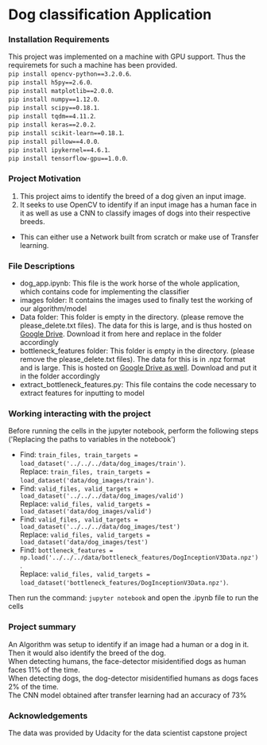 # Dog classification Application

### Installation Requirements

This project was implemented on a machine with GPU support. Thus the requiremets for such a machine has been provided.  
`pip install opencv-python==3.2.0.6`.  
`pip install h5py==2.6.0`.  
`pip install matplotlib==2.0.0`.  
`pip install numpy==1.12.0`.  
`pip install scipy==0.18.1`.  
`pip install tqdm==4.11.2`.  
`pip install keras==2.0.2`.  
`pip install scikit-learn==0.18.1`.  
`pip install pillow==4.0.0`.  
`pip install ipykernel==4.6.1`.  
`pip install tensorflow-gpu==1.0.0`.  

### Project Motivation
1. This project aims to identify the breed of a dog given an input image.  
2. It seeks to use OpenCV to identify if an input image has a human face in it as well as use a CNN to classify images of dogs into their respective breeds.  
  - This can either use a Network built from scratch or make use of Transfer learning.  

### File Descriptions
- dog_app.ipynb: This file is the work horse of the whole application, which contains code for implementing the classifier
- images folder: It contains the images used to finally test the working of our algorithm/model
- Data folder: This folder is empty in the directory. (please remove the please_delete.txt files). The data for this is large, and is thus hosted on [Google Drive](https://drive.google.com/file/d/1E8oEj0-TAJB6w0DHDLKZegJcQCUY48TG/view?usp=sharing). Download it from here and replace in the folder accordingly
- bottleneck_features folder: This folder is empty in the directory. (please remove the please_delete.txt files). The data for this is in .npz format and is large. This is hosted on [Google Drive as well](https://drive.google.com/file/d/1bkBpPvmwpqMx1QJuROQFIDKr4PgZ5ZvW/view?usp=sharing). Download and put it in the folder accordingly
- extract_bottleneck_features.py: This file contains the code necessary to extract features for inputting to model

### Working interacting with the project
Before running the cells in the jupyter notebook, perform the following steps ('Replacing the paths to variables in the notebook')
- Find: `train_files, train_targets = load_dataset('../../../data/dog_images/train')`.  
  Replace: `train_files, train_targets = load_dataset('data/dog_images/train')`.  
- Find: `valid_files, valid_targets = load_dataset('../../../data/dog_images/valid')`  
  Replace: `valid_files, valid_targets = load_dataset('data/dog_images/valid')`    
- Find: `valid_files, valid_targets = load_dataset('../../../data/dog_images/test')`   
  Replace: `valid_files, valid_targets = load_dataset('data/dog_images/test')`   
- Find: `bottleneck_features = np.load('../../../data/bottleneck_features/DogInceptionV3Data.npz')`.   
  Replace: `valid_files, valid_targets = load_dataset('bottleneck_features/DogInceptionV3Data.npz')`.   
 
Then run the command: `jupyter notebook` and open the .ipynb file to run the cells

### Project summary
An Algorithm was setup to identify if an image had a human or a dog in it. Then it would also identify the breed of the dog.  
When detecting humans, the face-detector misidentified dogs as human faces 11% of the time.  
When detecting dogs, the dog-detector misidentified humans as dogs faces 2% of the time.  
The CNN model obtained after transfer learning had an accuracy of 73%


### Acknowledgements
The data was provided by Udacity for the data scientist capstone project
